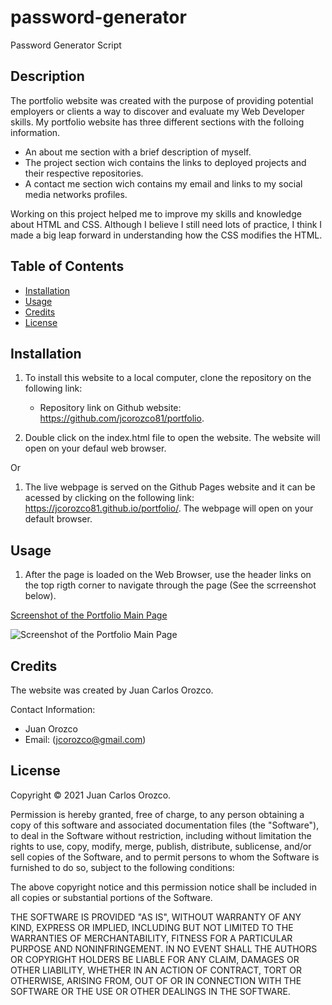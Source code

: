 # password-generator
Password Generator Script


## Description

The portfolio website was created with the purpose of providing potential employers or clients a way to discover and evaluate my Web Developer skills. My portfolio website has three different sections with the folloing information.

- An about me section with a brief description of myself.
- The project section wich contains the links to deployed projects and their respective repositories.
- A contact me section wich contains my email and links to my social media networks profiles.

Working on this project helped me to improve my skills and knowledge about HTML and CSS. Although I believe I still need lots of practice, I think I made a big leap forward in understanding how the CSS modifies the HTML.

## Table of Contents

- [Installation](#installation)
- [Usage](#usage)
- [Credits](#credits)
- [License](#license)


## Installation

1. To install this website to a local computer, clone the repository on the following link:
 
    * Repository link on Github website: https://github.com/jcorozco81/portfolio.

2. Double click on the index.html file to open the website. The website will open on your defaul web browser.

Or

1. The live webpage is served on the Github Pages website and it can be acessed by clicking on the following link: https://jcorozco81.github.io/portfolio/. The webpage will open on your default browser.


## Usage

1. After the page is loaded on the Web Browser, use the header links on the top rigth corner to navigate through the page (See the scrreenshot below).


[Screenshot of the Portfolio Main Page](/assets/images/portfolio-screenshot.png)


![Screenshot of the Portfolio Main Page](/assets/images/portfolio-screenshot.png)

    
## Credits

The website was created by Juan Carlos Orozco.

Contact Information:
* Juan Orozco
* Email: (jcorozco@gmail.com)


## License

Copyright © 2021 Juan Carlos Orozco.

Permission is hereby granted, free of charge, to any person obtaining a copy
of this software and associated documentation files (the "Software"), to deal
in the Software without restriction, including without limitation the rights
to use, copy, modify, merge, publish, distribute, sublicense, and/or sell
copies of the Software, and to permit persons to whom the Software is
furnished to do so, subject to the following conditions:

The above copyright notice and this permission notice shall be included in all
copies or substantial portions of the Software.

THE SOFTWARE IS PROVIDED "AS IS", WITHOUT WARRANTY OF ANY KIND, EXPRESS OR
IMPLIED, INCLUDING BUT NOT LIMITED TO THE WARRANTIES OF MERCHANTABILITY,
FITNESS FOR A PARTICULAR PURPOSE AND NONINFRINGEMENT. IN NO EVENT SHALL THE
AUTHORS OR COPYRIGHT HOLDERS BE LIABLE FOR ANY CLAIM, DAMAGES OR OTHER
LIABILITY, WHETHER IN AN ACTION OF CONTRACT, TORT OR OTHERWISE, ARISING FROM,
OUT OF OR IN CONNECTION WITH THE SOFTWARE OR THE USE OR OTHER DEALINGS IN THE
SOFTWARE.
